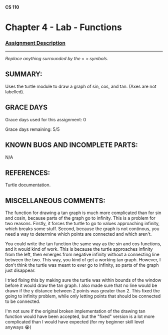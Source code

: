 #### CS 110
# Chapter 4 - Lab - Functions

### [Assignment Description](https://docs.google.com/document/d/1V20D_upUX4MO8YmskKlRB25Yu2pCEv3-h8z4EAfrSno/edit?usp=sharing)

***

_Replace anything surrounded by the `< >` symbols._

## SUMMARY:
Uses the turtle module to draw a graph of sin, cos, and tan.
(Axes are not labelled).

## GRACE DAYS
Grace days used for this assignment: 0

Grace days remaining: 5/5

## KNOWN BUGS AND INCOMPLETE PARTS:
N/A

## REFERENCES:
Turtle documentation.

## MISCELLANEOUS COMMENTS:
The function for drawing a tan graph is much more complicated than for sin and cosin, because parts of the graph go to infinity. This is a problem for two reasons. Firstly, it forces the turtle to go to values approaching infinity, which breaks some stuff. Second, because the graph is not continous, you need a way to determine which points are connected and which aren't.

You could write the tan function the same way as the sin and cos functions, and it would kind of work. This is because the turtle approaches infinity from the left, then emerges from negative infinity without a connecting line between the two. This way, you kind of get a working tan graph. However, I don't think the turtle was meant to ever go to infinity, so parts of the graph just disappear.

I tried fixing this by making sure the turtle was within bounds of the window before it would draw the tan graph. I also made sure that no line would be drawn if the y distance between 2 points was greater than 2. This fixed the going to infinity problem, while only letting points that should be connected to be connected.

I'm not sure if the original broken implementation of the drawing tan function would have been accepted, but the "fixed" version is a lot more complicated than I would have expected (for my beginner skill level anyways :sob:)